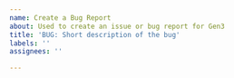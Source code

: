 ```yaml
---
name: Create a Bug Report
about: Used to create an issue or bug report for Gen3
title: 'BUG: Short description of the bug'
labels: ''
assignees: ''

---
```


<!--
Thanks for taking the time to create an issue. Please read the following before posting:

- DO NOT post any Personally Identifiable Information (PII) in a GitHub Issue.  This includes IP address and hostnames.
- Questions should be asked on Slack.
- For bugs, specify impacted services (if known), versions, errors, and explain in detail what you are trying to do.  Is the error reproducible?

Issue or Pull Request? Create only one, not both.  If unsure, start with an issue or ask on Slack.-->

